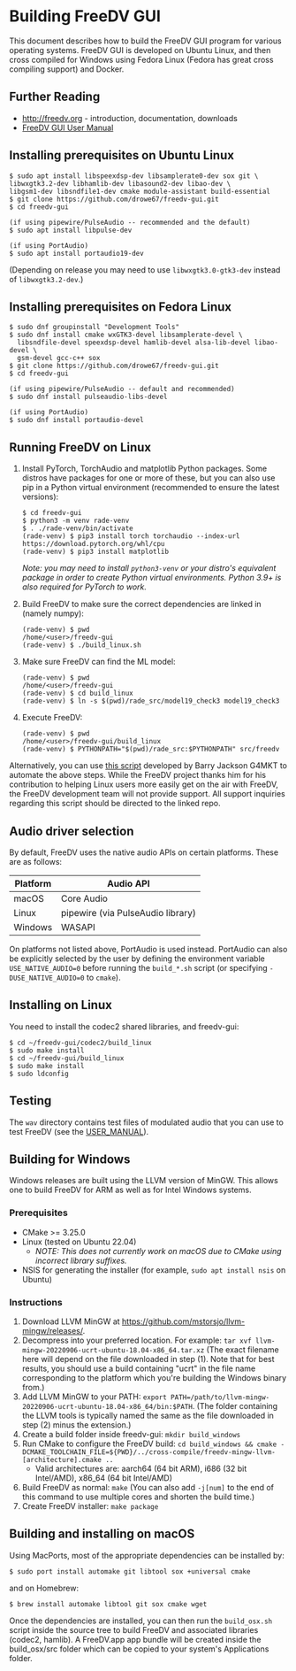  # Building FreeDV GUI

This document describes how to build the FreeDV GUI program for various operating systems.  FreeDV GUI is developed on Ubuntu Linux, and then cross compiled for Windows using Fedora Linux (Fedora has great cross compiling support) and Docker.

## Further Reading

  * http://freedv.org - introduction, documentation, downloads
  * [FreeDV GUI User Manual](USER_MANUAL.md)
  
## Installing prerequisites on Ubuntu Linux

  ```
  $ sudo apt install libspeexdsp-dev libsamplerate0-dev sox git \
  libwxgtk3.2-dev libhamlib-dev libasound2-dev libao-dev \
  libgsm1-dev libsndfile1-dev cmake module-assistant build-essential
  $ git clone https://github.com/drowe67/freedv-gui.git
  $ cd freedv-gui

  (if using pipewire/PulseAudio -- recommended and the default) 
  $ sudo apt install libpulse-dev
  
  (if using PortAudio)
  $ sudo apt install portaudio19-dev
  ```

  (Depending on release you may need to use `libwxgtk3.0-gtk3-dev` instead of `libwxgtk3.2-dev`.)
  
## Installing prerequisites on Fedora Linux

  ```
  $ sudo dnf groupinstall "Development Tools"
  $ sudo dnf install cmake wxGTK3-devel libsamplerate-devel \
    libsndfile-devel speexdsp-devel hamlib-devel alsa-lib-devel libao-devel \
    gsm-devel gcc-c++ sox
  $ git clone https://github.com/drowe67/freedv-gui.git
  $ cd freedv-gui

  (if using pipewire/PulseAudio -- default and recommended)
  $ sudo dnf install pulseaudio-libs-devel

  (if using PortAudio)
  $ sudo dnf install portaudio-devel
  ```

## Running FreeDV on Linux

1. Install PyTorch, TorchAudio and matplotlib Python packages. Some distros have packages for one or more of these,
   but you can also use pip in a Python virtual environment (recommended to ensure the latest versions):

   ```
   $ cd freedv-gui
   $ python3 -m venv rade-venv
   $ . ./rade-venv/bin/activate
   (rade-venv) $ pip3 install torch torchaudio --index-url https://download.pytorch.org/whl/cpu
   (rade-venv) $ pip3 install matplotlib
   ```

   *Note: you may need to install `python3-venv` or your distro's equivalent package in order to create Python virtual environments. Python 3.9+ is also required for PyTorch to work.*

2. Build FreeDV to make sure the correct dependencies are linked in (namely numpy):

   ```
   (rade-venv) $ pwd
   /home/<user>/freedv-gui
   (rade-venv) $ ./build_linux.sh
   ```

3. Make sure FreeDV can find the ML model:

   ```
   (rade-venv) $ pwd
   /home/<user>/freedv-gui
   (rade-venv) $ cd build_linux
   (rade-venv) $ ln -s $(pwd)/rade_src/model19_check3 model19_check3
   ```

4. Execute FreeDV:

   ```
   (rade-venv) $ pwd
   /home/<user>/freedv-gui/build_linux
   (rade-venv) $ PYTHONPATH="$(pwd)/rade_src:$PYTHONPATH" src/freedv
   ```

Alternatively, you can use [this script](https://github.com/barjac/freedv-rade-build) developed by 
Barry Jackson G4MKT to automate the above steps. While the FreeDV project thanks him for his contribution
to helping Linux users more easily get on the air with FreeDV, the FreeDV development team will not provide 
support. All support inquiries regarding this script should be directed to the linked repo.

## Audio driver selection

By default, FreeDV uses the native audio APIs on certain platforms. These are as follows:

| Platform | Audio API |
|---|---|
| macOS | Core Audio |
| Linux | pipewire (via PulseAudio library) |
| Windows | WASAPI |

On platforms not listed above, PortAudio is used instead. PortAudio can also be explicitly selected by the
user by defining the environment variable `USE_NATIVE_AUDIO=0` before running the `build_*.sh` script
(or specifying `-DUSE_NATIVE_AUDIO=0` to `cmake`).

## Installing on Linux

You need to install the codec2 shared libraries, and freedv-gui:
  ```
  $ cd ~/freedv-gui/codec2/build_linux
  $ sudo make install
  $ cd ~/freedv-gui/build_linux
  $ sudo make install
  $ sudo ldconfig
  ```
 
## Testing

The ```wav``` directory contains test files of modulated audio that you can use to test FreeDV (see the [USER_MANUAL](USER_MANUAL.md)).

## Building for Windows

Windows releases are built using the LLVM version of MinGW. This allows
one to build FreeDV for ARM as well as for Intel Windows systems.

### Prerequisites

* CMake >= 3.25.0
* Linux (tested on Ubuntu 22.04)
    * *NOTE: This does not currently work on macOS due to CMake using incorrect library suffixes.*
* NSIS for generating the installer (for example, `sudo apt install nsis` on Ubuntu)

### Instructions

1. Download LLVM MinGW at https://github.com/mstorsjo/llvm-mingw/releases/.
2. Decompress into your preferred location. For example: `tar xvf llvm-mingw-20220906-ucrt-ubuntu-18.04-x86_64.tar.xz` (The exact filename here will depend on the file downloaded in step (1). Note that for best results, you should use a build containing "ucrt" in the file name corresponding to the platform which you're building the Windows binary from.)
3. Add LLVM MinGW to your PATH: `export PATH=/path/to/llvm-mingw-20220906-ucrt-ubuntu-18.04-x86_64/bin:$PATH`. (The folder containing the LLVM tools is typically named the same as the file downloaded in step (2) minus the extension.)
4. Create a build folder inside freedv-gui: `mkdir build_windows`
5. Run CMake to configure the FreeDV build: `cd build_windows && cmake -DCMAKE_TOOLCHAIN_FILE=${PWD}/../cross-compile/freedv-mingw-llvm-[architecture].cmake ..`
   * Valid architectures are: aarch64 (64 bit ARM), i686 (32 bit Intel/AMD), x86_64 (64 bit Intel/AMD)
6. Build FreeDV as normal: `make` (You can also add `-j[num]` to the end of this command to use multiple cores and shorten the build time.)
7. Create FreeDV installer: `make package`

## Building and installing on macOS

Using MacPorts, most of the appropriate dependencies can be installed by:

```
$ sudo port install automake git libtool sox +universal cmake
```

and on Homebrew:

```
$ brew install automake libtool git sox cmake wget
```

Once the dependencies are installed, you can then run the `build_osx.sh` script inside the source tree to build
FreeDV and associated libraries (codec2, hamlib). A FreeDV.app app bundle will be created inside the build_osx/src
folder which can be copied to your system's Applications folder.
